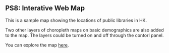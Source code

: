 ## PS8: Interative Web Map

This is a sample map showing the locations of public libraries in HK.

Two other layers of choropleth maps on basic demographics are also added to the map. The layers could be turned on and off through the contorl panel.

You can explore the map [here](HK_libraries.html).

